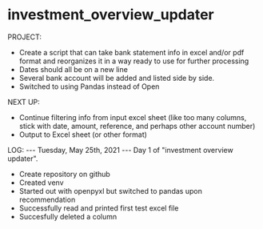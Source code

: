# investment_overview_updater

PROJECT:
- Create a script that can take bank statement info in excel and/or pdf format and reorganizes it in a way ready to use for further processing
- Dates should all be on a new line
- Several bank account will be added and listed side by side.
- Switched to using Pandas instead of Open

NEXT UP:
- Continue filtering info from input excel sheet (like too many columns, stick with date, amount, reference, and perhaps other account number)
- Output to Excel sheet (or other format)


LOG:
--- Tuesday, May 25th, 2021 ---
Day 1 of "investment overview updater".
- Create repository on github
- Created venv
- Started out with openpyxl but switched to pandas upon recommendation
- Successfully read and printed first test excel file
- Succesfully deleted a column